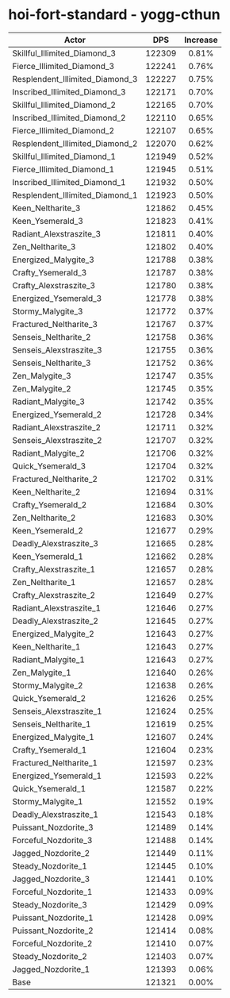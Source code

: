 # hoi-fort-standard - yogg-cthun
| Actor | DPS | Increase |
|---|:---:|:---:|
|Skillful_Illimited_Diamond_3|122309|0.81%|
|Fierce_Illimited_Diamond_3|122241|0.76%|
|Resplendent_Illimited_Diamond_3|122227|0.75%|
|Inscribed_Illimited_Diamond_3|122171|0.70%|
|Skillful_Illimited_Diamond_2|122165|0.70%|
|Inscribed_Illimited_Diamond_2|122110|0.65%|
|Fierce_Illimited_Diamond_2|122107|0.65%|
|Resplendent_Illimited_Diamond_2|122070|0.62%|
|Skillful_Illimited_Diamond_1|121949|0.52%|
|Fierce_Illimited_Diamond_1|121945|0.51%|
|Inscribed_Illimited_Diamond_1|121932|0.50%|
|Resplendent_Illimited_Diamond_1|121923|0.50%|
|Keen_Neltharite_3|121862|0.45%|
|Keen_Ysemerald_3|121823|0.41%|
|Radiant_Alexstraszite_3|121811|0.40%|
|Zen_Neltharite_3|121802|0.40%|
|Energized_Malygite_3|121788|0.38%|
|Crafty_Ysemerald_3|121787|0.38%|
|Crafty_Alexstraszite_3|121780|0.38%|
|Energized_Ysemerald_3|121778|0.38%|
|Stormy_Malygite_3|121772|0.37%|
|Fractured_Neltharite_3|121767|0.37%|
|Senseis_Neltharite_2|121758|0.36%|
|Senseis_Alexstraszite_3|121755|0.36%|
|Senseis_Neltharite_3|121752|0.36%|
|Zen_Malygite_3|121747|0.35%|
|Zen_Malygite_2|121745|0.35%|
|Radiant_Malygite_3|121742|0.35%|
|Energized_Ysemerald_2|121728|0.34%|
|Radiant_Alexstraszite_2|121711|0.32%|
|Senseis_Alexstraszite_2|121707|0.32%|
|Radiant_Malygite_2|121706|0.32%|
|Quick_Ysemerald_3|121704|0.32%|
|Fractured_Neltharite_2|121702|0.31%|
|Keen_Neltharite_2|121694|0.31%|
|Crafty_Ysemerald_2|121684|0.30%|
|Zen_Neltharite_2|121683|0.30%|
|Keen_Ysemerald_2|121677|0.29%|
|Deadly_Alexstraszite_3|121665|0.28%|
|Keen_Ysemerald_1|121662|0.28%|
|Crafty_Alexstraszite_1|121657|0.28%|
|Zen_Neltharite_1|121657|0.28%|
|Crafty_Alexstraszite_2|121649|0.27%|
|Radiant_Alexstraszite_1|121646|0.27%|
|Deadly_Alexstraszite_2|121645|0.27%|
|Energized_Malygite_2|121643|0.27%|
|Keen_Neltharite_1|121643|0.27%|
|Radiant_Malygite_1|121643|0.27%|
|Zen_Malygite_1|121640|0.26%|
|Stormy_Malygite_2|121638|0.26%|
|Quick_Ysemerald_2|121626|0.25%|
|Senseis_Alexstraszite_1|121624|0.25%|
|Senseis_Neltharite_1|121619|0.25%|
|Energized_Malygite_1|121607|0.24%|
|Crafty_Ysemerald_1|121604|0.23%|
|Fractured_Neltharite_1|121597|0.23%|
|Energized_Ysemerald_1|121593|0.22%|
|Quick_Ysemerald_1|121587|0.22%|
|Stormy_Malygite_1|121552|0.19%|
|Deadly_Alexstraszite_1|121543|0.18%|
|Puissant_Nozdorite_3|121489|0.14%|
|Forceful_Nozdorite_3|121488|0.14%|
|Jagged_Nozdorite_2|121449|0.11%|
|Steady_Nozdorite_1|121445|0.10%|
|Jagged_Nozdorite_3|121441|0.10%|
|Forceful_Nozdorite_1|121433|0.09%|
|Steady_Nozdorite_3|121429|0.09%|
|Puissant_Nozdorite_1|121428|0.09%|
|Puissant_Nozdorite_2|121414|0.08%|
|Forceful_Nozdorite_2|121410|0.07%|
|Steady_Nozdorite_2|121403|0.07%|
|Jagged_Nozdorite_1|121393|0.06%|
|Base|121321|0.00%|
